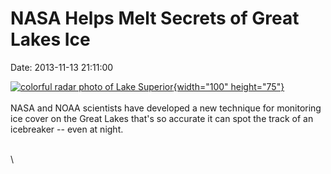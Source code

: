 NASA Helps Melt Secrets of Great Lakes Ice
==========================================

Date: 2013-11-13 21:11:00

[![colorful radar photo of Lake
Superior](http://www.jpl.nasa.gov/images/earth/antarctica/20131113/GreatLakesiceFig1-th.jpg){width="100"
height="75"}](http://www.jpl.nasa.gov/news/news.cfm?release=2013-331&rn=news.xml&rst=3952)\
\
NASA and NOAA scientists have developed a new technique for monitoring
ice cover on the Great Lakes that\'s so accurate it can spot the track
of an icebreaker \-- even at night.

\
\
